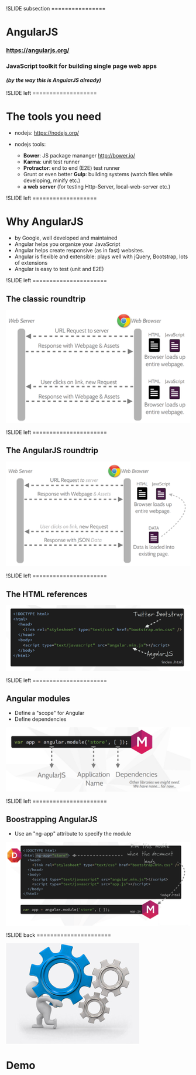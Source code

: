 !SLIDE subsection ================

# AngularJS
### https://angularjs.org/
### JavaScript toolkit for building single page web apps
#### *(by the way this is AngularJS already)*

!SLIDE left ===================

# The tools you need

* nodejs: https://nodejs.org/
* nodejs tools:

    - **Bower**: JS package mananger http://bower.io/
    - **Karma**: unit test runner
    - **Protractor**: end to end (E2E) test runner
    - Grunt or even better **Gulp**: building systems (watch files while developing, minify etc.)
    - **a web server** (for testing Http-Server, local-web-server etc.)

!SLIDE left ===================

# Why AngularJS

* by Google, well developed and maintained
* Angular helps you organize your JavaScript
* Angular helps create responsive (as in fast) websites.
* Angular is flexible and extensible: plays well with jQuery, Bootstrap, lots of extensions
* Angular is easy to test (unit and E2E)

!SLIDE left ======================

## The classic roundtrip

![minipic](web_roundtrip_classic.png)

!SLIDE left ======================

## The AngularJS roundtrip

![minipic](web_roundtrip_angular.png)

!SLIDE left ======================

## The HTML references

![minipic](angular_html_references.png)

!SLIDE left ======================

## Angular modules

- Define a "scope" for Angular
- Define dependencies

![minipic](angular_module_definition.png)

!SLIDE left ======================

## Boostrapping AngularJS

- Use an "ng-app" attribute to specify the module

![minipic](angular_bootstrapping.png)

!SLIDE back ======================

![](demo.jpg)
# Demo

